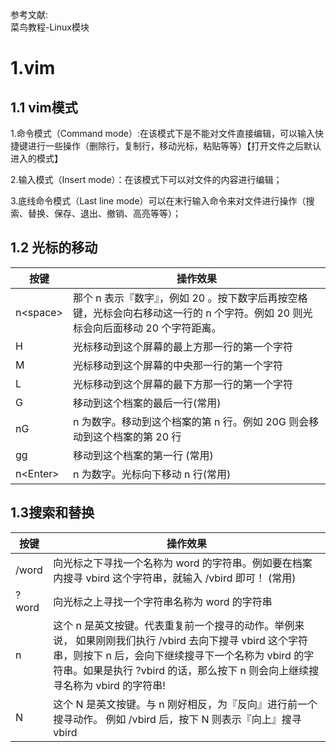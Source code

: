 参考文献:   
菜鸟教程-Linux模块

# 1.vim
## 1.1 vim模式
1.命令模式（Command mode）:在该模式下是不能对文件直接编辑，可以输入快捷键进行一些操作（删除行，复制行，移动光标，粘贴等等）【打开文件之后默认进入的模式】   

2.输入模式（Insert mode）：在该模式下可以对文件的内容进行编辑；   

3.底线命令模式（Last line mode）可以在末行输入命令来对文件进行操作（搜索、替换、保存、退出、撤销、高亮等等）；

## 1.2 光标的移动
|按键|操作效果|
|---|---|
|n\<space\>|那个 n 表示『数字』，例如 20 。按下数字后再按空格键，光标会向右移动这一行的 n 个字符。例如 20<space> 则光标会向后面移动 20 个字符距离。|
|H|光标移动到这个屏幕的最上方那一行的第一个字符|
|M|光标移动到这个屏幕的中央那一行的第一个字符|
|L|光标移动到这个屏幕的最下方那一行的第一个字符|
|G|	移动到这个档案的最后一行(常用)|
|nG|n 为数字。移动到这个档案的第 n 行。例如 20G 则会移动到这个档案的第 20 行|
|gg|移动到这个档案的第一行 (常用)|
|n\<Enter\>|n 为数字。光标向下移动 n 行(常用)|

## 1.3搜索和替换
|按键|操作效果|
|---|---|
|/word|	向光标之下寻找一个名称为 word 的字符串。例如要在档案内搜寻 vbird 这个字符串，就输入 /vbird 即可！ (常用)|
|?word|	向光标之上寻找一个字符串名称为 word 的字符串|
|n|这个 n 是英文按键。代表重复前一个搜寻的动作。举例来说， 如果刚刚我们执行 /vbird 去向下搜寻 vbird 这个字符串，则按下 n 后，会向下继续搜寻下一个名称为 vbird 的字符串。如果是执行 ?vbird 的话，那么按下 n 则会向上继续搜寻名称为 vbird 的字符串!|
|N|这个 N 是英文按键。与 n 刚好相反，为『反向』进行前一个搜寻动作。 例如 /vbird 后，按下 N 则表示『向上』搜寻 vbird|
